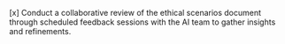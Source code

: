 [x] Conduct a collaborative review of the ethical scenarios document through scheduled feedback sessions with the AI team to gather insights and refinements.